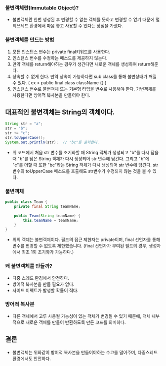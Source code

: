 ### 불변객체란(Immutable Object)?
- 불변객체란 한번 생성된 후 변경할 수 없는 객체를 뜻하고 변경할 수 없기 때문에 멀티쓰레드 환경에서 마음 놓고 사용할 수 있다는 장점을 가졌다.


### 불변객체를 만드는 방법
1. 모든 인스턴스 변수는 private final키워드를 사용한다.
2. 인스턴스 변수를 수정하는 메소드를 제공하지 않는다.
3. 만약 객체를 return해야하는 경우가 생긴다면 새로운 객체를 생성하여 return해준다.
4. 상속할 수 없게 한다. 만약 상속이 가능하다면 sub class를 통해 불변상태가 깨질 수 있다.
( ex > public final class className {} )
5. 인스턴스 변수로 불변객체 또는 기본형 타입을 변수로 사용해야 한다. 가변객체를 사용한다면 방어적 복사본을 만들어야 한다.


## 대표적인 불변객체는 String의 객체이다.

~~~ java
String str = "a";
str = "b";
str += "c";
str.toUpperCase();
System.out.println(str);  // "bc"를 출력한다.
~~~

- 위 코드에서 처음 str 변수를 초기화할 때 String 객체가 생성되고 "b"를 다시 담을 때 "b"를 담은 String 객체가 다시 생성되어 str 변수에 담긴다. 그리고 "b"에 "c"를 더할 때 또한 "bc"라는 String 객체가 다시 생성되어 str 변수에 담긴다. str 변수의 toUpperCase 메소드를 호출해도 str변수가 수정되지 않는 것을 볼 수 있다.


### 불변객체

~~~ java
public class Team {
    private final String teamName;
    
    public Team(String teamName) {
        this.teamName = teamName;
    }
}
~~~
- 위의 객체는 불변객체이다. 필드의 접근 제한자는 private이며, final 선언자를 통해 변수를 변경할 수 없도록 제한했습니다. (final 선언자가 부여된 필드의 경우, 생성자에서 최초 1회 초기화가 가능하다.)


### 왜 불변객체를 만들까?
- 다중 스레드 환경에서 안전하다.
- 방어적 복사본을 만들 필요가 없다.
- 사이드 이펙트가 발생할 확률이 적다.


### 방어적 복사본
- 다른 객체에서 고루 사용될 가능성이 있는 객체가 변경될 수 있기 때문에, 객체 내부적으로 새로운 객체를 만들어 반환하도록 만든 코드를 의미하다.


## 결론
- 불변객체는 위와같이 방어적 복사본을 만들어야하는 수고를 덜어주며, 다중스레드 환경에서도 안전하다.

